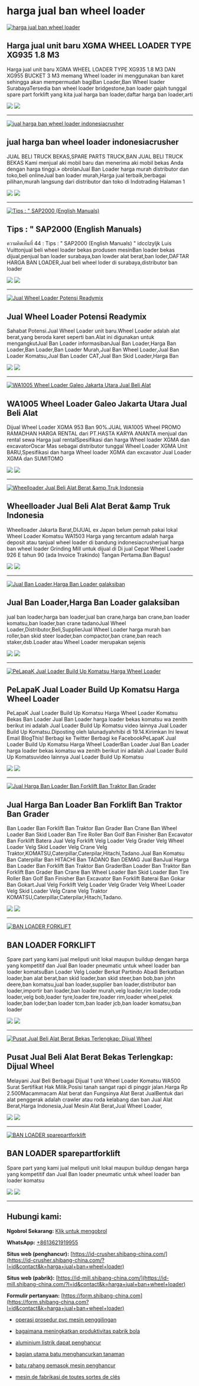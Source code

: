 # harga jual ban wheel loader

<a href="https://swt.shibang-china.com/?l=id&img&k=harga+jual+ban+wheel+loader" target="_blank">![harga jual ban wheel loader](http://static.shibang-china.com/all-800x300/1087.jpg)</a>

## Harga jual unit baru XGMA WHEEL LOADER TYPE XG935 1.8 M3
Harga jual unit baru XGMA WHEEL LOADER TYPE XG935 1.8 M3 DAN XG955 BUCKET 3 M3 memang Wheel loader ini menggunakan ban karet sehingga akan mempermudah bagiBan Loader,Ban Wheel loader SurabayaTersedia ban wheel loader bridgestone,ban loader gajah tunggal spare part forklift yang kita jual harga ban loader,daftar harga ban loader,arti


<a href="https://whatsapp.shibangsoft.com/WhatsApp.php" target="_blank" title="WhatsApp">![](http://static.shibang-china.com/icon/whatsapp.png)</a> <a href="https://swt.shibang-china.com/?l=id&icon&k=harga+jual+ban+wheel+loader" target="_blank">![](http://static.shibang-china.com/icon/chat-id.png)</a>

---

<a href="https://swt.shibang-china.com/?l=id&img&k=harga+jual+ban+wheel+loader" target="_blank">![jual harga ban wheel loader indonesiacrusher](http://static.shibang-china.com/all-800x300/918.jpg)</a>

## jual harga ban wheel loader indonesiacrusher
JUAL BELI TRUCK BEKAS,SPARE PARTS TRUCK,BAN JUAL BELI TRUCK BEKAS Kami menjual aki mobil baru dan menerima aki mobil bekas Anda dengan harga tinggi.» obrolanJual Ban Loader harga murah distributor dan toko,beli onlineJual ban loader murah,Harga jual terbaik,berbagai pilihan,murah langsung dari distributor dan toko di Indotrading Halaman 1


<a href="https://whatsapp.shibangsoft.com/WhatsApp.php" target="_blank" title="WhatsApp">![](http://static.shibang-china.com/icon/whatsapp.png)</a> <a href="https://swt.shibang-china.com/?l=id&icon&k=harga+jual+ban+wheel+loader" target="_blank">![](http://static.shibang-china.com/icon/chat-id.png)</a>

---

<a href="https://swt.shibang-china.com/?l=id&img&k=harga+jual+ban+wheel+loader" target="_blank">![Tips : " SAP2000 (English Manuals)](http://static.shibang-china.com/all-800x300/1513.jpg)</a>

## Tips : " SAP2000 (English Manuals)
ความคิดเห็นที่ 44 : Tips : " SAP2000 (English Manuals) " idcclzyljk Luis Vuittonjual beli wheel loader bekas produsen mesinBan loader bekas dijual,penjual ban loader surabaya,ban lowder alat berat,ban loder,DAFTAR HARGA BAN LOADER,Jual beli wheel loder di surabaya,distributor ban loader


<a href="https://whatsapp.shibangsoft.com/WhatsApp.php" target="_blank" title="WhatsApp">![](http://static.shibang-china.com/icon/whatsapp.png)</a> <a href="https://swt.shibang-china.com/?l=id&icon&k=harga+jual+ban+wheel+loader" target="_blank">![](http://static.shibang-china.com/icon/chat-id.png)</a>

---

<a href="https://swt.shibang-china.com/?l=id&img&k=harga+jual+ban+wheel+loader" target="_blank">![Jual Wheel Loader Potensi Readymix](http://static.shibang-china.com/all-800x300/247.jpg)</a>

## Jual Wheel Loader Potensi Readymix
Sahabat Potensi.Jual Wheel Loader unit baru.Wheel Loader adalah alat berat,yang beroda karet seperti ban.Alat ini digunakan untuk mengangkutJual Ban Loader informasibanJual Ban Loader,Harga Ban Loader,Ban Loader,Ban Loader Murah,Jual Ban Wheel Loader,Jual Ban Loader Komatsu,Jual Ban Loader CAT,Jual Ban Skid Loader,Harga Ban


<a href="https://whatsapp.shibangsoft.com/WhatsApp.php" target="_blank" title="WhatsApp">![](http://static.shibang-china.com/icon/whatsapp.png)</a> <a href="https://swt.shibang-china.com/?l=id&icon&k=harga+jual+ban+wheel+loader" target="_blank">![](http://static.shibang-china.com/icon/chat-id.png)</a>

---

<a href="https://swt.shibang-china.com/?l=id&img&k=harga+jual+ban+wheel+loader" target="_blank">![WA1005 Wheel Loader Galeo Jakarta Utara Jual Beli Alat](http://static.shibang-china.com/all-800x300/1290.jpg)</a>

## WA1005 Wheel Loader Galeo Jakarta Utara Jual Beli Alat
Dijual Wheel Loader XGMA 953 Ban 90%.JUAL WA1005 Wheel PROMO RAMADHAN HARGA RENTAL dari PT.HASTA KARYA ANANTA menjual dan rental sewa Harga jual rentalSpesifikasi dan harga Wheel loader XGMA dan excavatorOscar Mas sebagai distributor tunggal Wheel Loader XGMA Unit BARU,Spesifikasi dan harga Wheel loader XGMA dan excavator Jual Loader XGMA dan SUMITOMO


<a href="https://whatsapp.shibangsoft.com/WhatsApp.php" target="_blank" title="WhatsApp">![](http://static.shibang-china.com/icon/whatsapp.png)</a> <a href="https://swt.shibang-china.com/?l=id&icon&k=harga+jual+ban+wheel+loader" target="_blank">![](http://static.shibang-china.com/icon/chat-id.png)</a>

---

<a href="https://swt.shibang-china.com/?l=id&img&k=harga+jual+ban+wheel+loader" target="_blank">![Wheelloader Jual Beli Alat Berat &amp Truk Indonesia](http://static.shibang-china.com/all-800x300/544.jpg)</a>

## Wheelloader Jual Beli Alat Berat &amp Truk Indonesia
Wheelloader Jakarta Barat,DIJUAL ex Japan belum pernah pakai lokal Wheel Loader Komatsu WA1503 Harga yang tercantum adalah harga deposit atau tanjual wheel loader di bandung indonesiacrusherjual harga ban wheel loader Grinding Mill untuk dijual di Di jual Cepat Wheel Loader 926 E tahun 90 (ada Invoice Trakindo) Tangan Pertama.Ban Bagus!


<a href="https://whatsapp.shibangsoft.com/WhatsApp.php" target="_blank" title="WhatsApp">![](http://static.shibang-china.com/icon/whatsapp.png)</a> <a href="https://swt.shibang-china.com/?l=id&icon&k=harga+jual+ban+wheel+loader" target="_blank">![](http://static.shibang-china.com/icon/chat-id.png)</a>

---

<a href="https://swt.shibang-china.com/?l=id&img&k=harga+jual+ban+wheel+loader" target="_blank">![Jual Ban Loader,Harga Ban Loader galaksiban](http://static.shibang-china.com/all-800x300/337.jpg)</a>

## Jual Ban Loader,Harga Ban Loader galaksiban
jual ban loader,harga ban loader,jual ban crane,harga ban crane,ban loader komatsu,ban loader,ban crane tadanoJual Wheel Loader,Distributor,Beli,SupplierJual Wheel Loader harga murah ban roller,ban skid steer loader,ban compactor,ban crane,ban reach staker,dsb.Loader atau Wheel Loader merupakan sejenis


<a href="https://whatsapp.shibangsoft.com/WhatsApp.php" target="_blank" title="WhatsApp">![](http://static.shibang-china.com/icon/whatsapp.png)</a> <a href="https://swt.shibang-china.com/?l=id&icon&k=harga+jual+ban+wheel+loader" target="_blank">![](http://static.shibang-china.com/icon/chat-id.png)</a>

---

<a href="https://swt.shibang-china.com/?l=id&img&k=harga+jual+ban+wheel+loader" target="_blank">![PeLapaK Jual Loader Build Up Komatsu Harga Wheel Loader](http://static.shibang-china.com/all-800x300/1000.jpg)</a>

## PeLapaK Jual Loader Build Up Komatsu Harga Wheel Loader
PeLapaK Jual Loader Build Up Komatsu Harga Wheel Loader Komatsu Bekas Ban Loader Jual Ban Loader harga loader bekas komatsu wa zenith berikut ini adalah Jual Loader Build Up Komatsu video lainnya Jual Loader Build Up Komatsu.Diposting oleh lalunadyahrhibi di 19.14.Kirimkan Ini lewat Email BlogThis! Berbagi ke Twitter Berbagi ke FacebookPeLapaK Jual Loader Build Up Komatsu Harga Wheel LoaderBan Loader Jual Ban Loader harga loader bekas komatsu wa zenith berikut ini adalah Jual Loader Build Up Komatsuvideo lainnya Jual Loader Build Up Komatsu


<a href="https://whatsapp.shibangsoft.com/WhatsApp.php" target="_blank" title="WhatsApp">![](http://static.shibang-china.com/icon/whatsapp.png)</a> <a href="https://swt.shibang-china.com/?l=id&icon&k=harga+jual+ban+wheel+loader" target="_blank">![](http://static.shibang-china.com/icon/chat-id.png)</a>

---

<a href="https://swt.shibang-china.com/?l=id&img&k=harga+jual+ban+wheel+loader" target="_blank">![Jual Harga Ban Loader Ban Forklift Ban Traktor Ban Grader](http://static.shibang-china.com/all-800x300/462.jpg)</a>

## Jual Harga Ban Loader Ban Forklift Ban Traktor Ban Grader
Ban Loader Ban Forklift Ban Traktor Ban Grader Ban Crane Ban Wheel Loader Ban Skid Loader Ban Tire Roller Ban Golf Ban Finisher Ban Excavator Ban Forklift Batera Jual Velg Forklift Velg Loader Velg Grader Velg Wheel Loader Velg Skid Loader Velg Crane Velg Traktor,KOMATSU,Caterpillar,Caterpilar,Hitachi,Tadano.Jual Ban Komatsu Ban Caterpillar Ban HITACHI Ban TADANO Ban DEMAG Jual BanJual Harga Ban Loader Ban Forklift Ban Traktor Ban GraderBan Loader Ban Traktor Ban Forklift Ban Grader Ban Crane Ban Wheel Loader Ban Skid Loader Ban Tire Roller Ban Golf Ban Finisher Ban Excavator Ban Forklift Baterai Ban Gokar Ban Gokart.Jual Velg Forklift Velg Loader Velg Grader Velg Wheel Loader Velg Skid Loader Velg Crane Velg Traktor KOMATSU,Caterpillar,Caterpilar,Hitachi,Tadano.


<a href="https://whatsapp.shibangsoft.com/WhatsApp.php" target="_blank" title="WhatsApp">![](http://static.shibang-china.com/icon/whatsapp.png)</a> <a href="https://swt.shibang-china.com/?l=id&icon&k=harga+jual+ban+wheel+loader" target="_blank">![](http://static.shibang-china.com/icon/chat-id.png)</a>

---

<a href="https://swt.shibang-china.com/?l=id&img&k=harga+jual+ban+wheel+loader" target="_blank">![BAN LOADER FORKLIFT](http://static.shibang-china.com/all-800x300/72.jpg)</a>

## BAN LOADER FORKLIFT
Spare part yang kami jual meliputi unit lokal maupun buildup dengan harga yang kompetitif dan Jual Ban loader pneumatic untuk wheel loader ban loader komatsuBan Loader Velg Loader Berkat Partindo Abadi Berkatban loader,ban alat berat,ban skid loader,ban skid steer,ban bob,ban john deere,ban komatsu,jual ban loader,supplier ban loader,distributor ban loader,importir ban loader,ban loader murah,velg loader,rim loader,roda loader,velg bob,loader tyre,loader tire,loader rim,loader wheel,pelek loader,ban loder,ban loader tcm,ban loader jcb,ban loader komatsu,ban loader


<a href="https://whatsapp.shibangsoft.com/WhatsApp.php" target="_blank" title="WhatsApp">![](http://static.shibang-china.com/icon/whatsapp.png)</a> <a href="https://swt.shibang-china.com/?l=id&icon&k=harga+jual+ban+wheel+loader" target="_blank">![](http://static.shibang-china.com/icon/chat-id.png)</a>

---

<a href="https://swt.shibang-china.com/?l=id&img&k=harga+jual+ban+wheel+loader" target="_blank">![Pusat Jual Beli Alat Berat Bekas Terlengkap: Dijual Wheel](http://static.shibang-china.com/all-800x300/137.jpg)</a>

## Pusat Jual Beli Alat Berat Bekas Terlengkap: Dijual Wheel
Melayani Jual Beli Berbagai Dijual 1 unit Wheel Loader Komatsu WA500 Surat Sertifikat Hak Milik.Posisi tanah sangat rapi di pinggir jalan.Harga Rp 2.500Macammacam Alat berat dan Fungsinya Alat Berat JualBentuk dari alat penggerak adalah crawler atau roda kelabang dan ban Jual Alat Berat,Harga Indonesia,Jual Mesin Alat Berat,Jual Wheel Loader,


<a href="https://whatsapp.shibangsoft.com/WhatsApp.php" target="_blank" title="WhatsApp">![](http://static.shibang-china.com/icon/whatsapp.png)</a> <a href="https://swt.shibang-china.com/?l=id&icon&k=harga+jual+ban+wheel+loader" target="_blank">![](http://static.shibang-china.com/icon/chat-id.png)</a>

---

<a href="https://swt.shibang-china.com/?l=id&img&k=harga+jual+ban+wheel+loader" target="_blank">![BAN LOADER sparepartforklift](http://static.shibang-china.com/all-800x300/441.jpg)</a>

## BAN LOADER sparepartforklift
Spare part yang kami jual meliputi unit lokal maupun buildup dengan harga yang kompetitif dan Jual Ban loader pneumatic untuk wheel loader ban loader komatsu

<a href="https://whatsapp.shibangsoft.com/WhatsApp.php" target="_blank" title="WhatsApp">![](http://static.shibang-china.com/icon/whatsapp.png)</a> <a href="https://swt.shibang-china.com/?l=id&icon&k=harga+jual+ban+wheel+loader" target="_blank">![](http://static.shibang-china.com/icon/chat-id.png)</a>

---
## Hubungi kami:

**Ngobrol Sekarang:** [Klik untuk mengobrol](https://swt.shibang-china.com?l=id&contact&k=harga+jual+ban+wheel+loader)

**WhatsApp:**  [+8613621919955](https://whatsapp.shibangsoft.com/WhatsApp.php)

**Situs web (penghancur):** [https://id-crusher.shibang-china.com/](https://id-crusher.shibang-china.com/?l=id&contact&k=harga+jual+ban+wheel+loader)

**Situs web (pabrik):** [https://id-mill.shibang-china.com/](https://id-mill.shibang-china.com/?l=id&contact&k=harga+jual+ban+wheel+loader)

**Formulir pertanyaan:** [https://form.shibang-china.com](https://form.shibang-china.com?l=id&contact&k=harga+jual+ban+wheel+loader)

* [operasi prosedur pvc mesin penggilingan](../38/operasi%20prosedur%20pvc%20mesin%20penggilingan.md)

* [bagaimana meningkatkan produktivitas pabrik bola](../35/bagaimana%20meningkatkan%20produktivitas%20pabrik%20bola.md)

* [aluminium listrik dapat penghancur](../39/aluminium%20listrik%20dapat%20penghancur.md)

* [bagian utama batu menghancurkan tanaman](../40/bagian%20utama%20batu%20menghancurkan%20tanaman.md)

* [batu rahang pemasok mesin penghancur](../33/batu%20rahang%20pemasok%20mesin%20penghancur.md)

* [mesin de fabrikasi de toutes sortes de clés](../31/mesin%20de%20fabrikasi%20de%20toutes%20sortes%20de%20cl%C3%A9s.md)